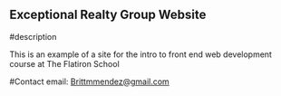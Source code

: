 Exceptional Realty Group Website
---

#description

This is an example of a site for the intro to front end web development course at The Flatiron School

#Contact
email: Brittmmendez@gmail.com
